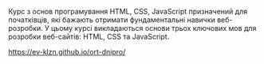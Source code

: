Курс з основ програмування HTML, CSS, JavaScript призначений для початківців, які бажають отримати фундаментальні навички веб-розробки. У цьому курсі викладаються основи трьох ключових мов для розробки веб-сайтів: HTML, CSS та JavaScript.

https://ev-klzn.github.io/ort-dnipro/
